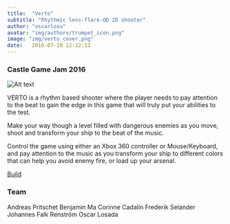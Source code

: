 ```yaml
---
title:  "Verto"
subtitle: "Rhythmic lens-flare-OD 2D shooter"
author: "oscarlosu"
avatar: "img/authors/trumpet_icon.png"
image: "img/verto_cover.png"
date:   2016-07-10 12:12:12
---
```


### Castle Game Jam 2016

![Alt text](https://youtu.be/n2j6EE6Yl-c)

VERTO is a rhythm based shooter where the player needs to pay attention to the beat to gain the edge in this game that will truly put your abilities to the test.

Make your way though a level filled with dangerous enemies as you move, shoot and transform your ship to the beat of the music.

Control the game using either an Xbox 360 controller or Mouse/Keyboard, and pay attention to the music as you transform your ship to different colors that can help you avoid enemy fire, or load up your arsenal.

[Build](https://drive.google.com/open?id=0BwNZ_KkAVmdRcHFCUFY4dnBJcUE)

### Team

Andreas Pritschet
Benjamin Ma
Corinne Cadalin
Frederik Selander
Johannes Falk Renström
Oscar Losada
